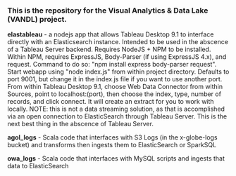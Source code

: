 ### This is the repository for the Visual Analytics & Data Lake (VANDL) project.

**elastableau** - a nodejs app that allows Tableau Desktop 9.1 to interface directly with an Elasticsearch instance.  Intended to be used in the abscence of a Tableau Server backend.
	Requires NodeJS + NPM to be installed.  Within NPM, requires ExpressJS, Body-Parser (if using ExpressJS 4.x), and request.  Command to do so: "npm install express body-parser request".
	Start webapp using "node index.js" from within project directory.  Defaults to port 9001, but change it in the index.js file if you want to use another port.  From within Tableau Desktop 9.1,
	choose Web Data Connector from within Sources, point to localhost:(port), then choose the index, type, number of records, and click connect.  It will create an extract for you to work with locally.
	NOTE: this is not a data streaming solution, as that is accomplished via an open connection to ElasticSearch through Tableau Server.  This is the next best thing in the abscence of Tableau Server.

**agol_logs** - Scala code that interfaces with S3 Logs (in the x-globe-logs bucket) and transforms then ingests them to ElasticSearch or SparkSQL

**owa_logs** - Scala code that interfaces with MySQL scripts and ingests that data to ElasticSearch
